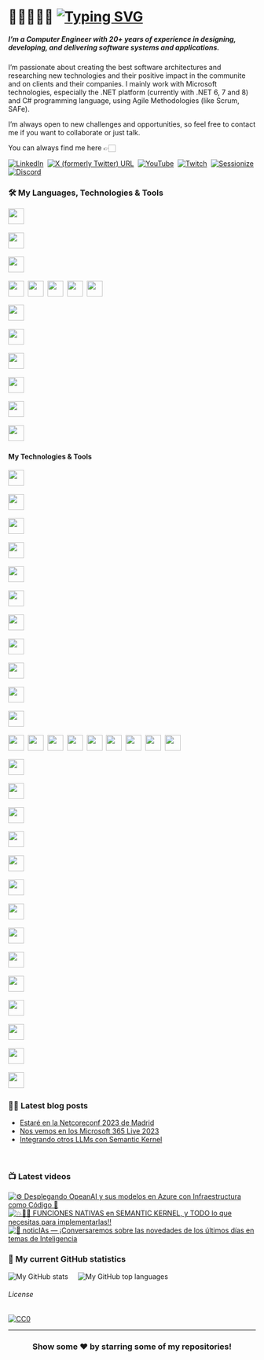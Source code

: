 # 👋🏻👨🏻‍💻 [![Typing SVG](https://readme-typing-svg.demolab.com?font=VT323&size=70&duration=2800&pause=10000&color=719B79&multiline=true&random=false&width=920&height=85&lines=Hi+there!+I'm+Rodrigo+Liberoff)](https://git.io/typing-svg)

##### I’m a Computer Engineer with 20+ years of experience in designing, developing, and delivering software systems and applications.

I’m passionate about creating the best software architectures and researching new technologies and their positive impact in the communite and on clients and their companies. I mainly work with Microsoft technologies, especially the .NET platform (currently with .NET 6, 7 and 8) and C# programming language, using Agile Methodologies (like Scrum, SAFe).

I’m always open to new challenges and opportunities, so feel free to contact me if you want to collaborate or just talk. 

You can always find me here 👉🏻

[![LinkedIn](https://img.shields.io/badge/LinkedIn-0077B5?style=for-the-badge&logo=linkedin&logoColor=white)](https://www.linkedin.com/in/rliberoff/)&nbsp;
[![X (formerly Twitter) URL](https://img.shields.io/badge/follow_me-000?style=for-the-badge&logo=X)](https://twitter.com/rliberoff)&nbsp;
[![YouTube](https://img.shields.io/badge/Subscribe-FF0000?style=for-the-badge&logo=youtube)](https://www.youtube.com/@CODERTECTURA?sub_confirmation=1)&nbsp;
[![Twitch](https://img.shields.io/badge/Subscribe-9146FF?style=for-the-badge&logo=twitch&logoColor=FFF)](https://twitter.com/rliberoff)&nbsp;
[![Sessionize](https://img.shields.io/badge/Sessionize-1AB394?style=for-the-badge&logo=sessionize&logoColor=FFF)](https://twitter.com/rliberoff)&nbsp;
[![Discord](https://img.shields.io/badge/Contact_Me-5865F2?style=for-the-badge&logo=discord&logoColor=FFF)](https://discordapp.com/users/805412670794498059)&nbsp;

### 🛠️ My Languages, Technologies & Tools

<p float="left">

<img height="32" width="32" src="https://cdn.simpleicons.org/dotnet/512BD4" />&nbsp;
  
  <img height="32" width="32" src="https://cdn.simpleicons.org/csharp/512BD4" />&nbsp;
  
  <img height="32" width="32" src="https://cdn.jsdelivr.net/gh/devicons/devicon/icons/csharp/csharp-plain.svg" />&nbsp;
          
  <img height="32" width="32" src="https://cdn.simpleicons.org/javascript/F7DF1E" />&nbsp;
  <img height="32" width="32" src="https://cdn.simpleicons.org/typescript/3178C6" />&nbsp;
  <img height="32" width="32" src="https://cdn.simpleicons.org/html5/E34F26" />&nbsp;
<img height="32" width="32" src="https://cdn.simpleicons.org/uml/FABD14" />&nbsp;
<img height="32" width="32" src="https://cdn.simpleicons.org/dotenv/ECD53F" />&nbsp;

<img height="32" width="32" src="https://cdn.simpleicons.org/css3/1572B6" />&nbsp;

<img height="32" width="32" src="https://cdn.simpleicons.org/python/3776AB" />&nbsp;

<img height="32" width="32" src="https://cdn.simpleicons.org/yaml/CB171E" />&nbsp;



<img height="32" width="32" src="https://cdn.simpleicons.org/linux/FCC624" />&nbsp;

<img height="32" width="32" src="https://cdn.simpleicons.org/linux/FCC624" />&nbsp;

<img height="32" width="32" src="https://cdn.simpleicons.org/windows/0078D4" />&nbsp;

  
</p>

#### My Technologies & Tools

<p float="left">



<img height="32" width="32" src="https://cdn.simpleicons.org/sonarlint/CB2029" />&nbsp;

<img height="32" width="32" src="https://cdn.simpleicons.org/visualstudio/5C2D91" />&nbsp;

<img height="32" width="32" src="https://cdn.simpleicons.org/openai/412991/C0C0C0" />&nbsp;

<img height="32" width="32" src="https://cdn.simpleicons.org/dapr/5391FE" />&nbsp;


<img height="32" width="32" src="https://cdn.simpleicons.org/googlechrome/4285F4" />&nbsp;

<img height="32" width="32" src="https://cdn.simpleicons.org/azuredevops/0078D7" />&nbsp;

<img height="32" width="32" src="https://cdn.simpleicons.org/microsoftedge/0078D7" />&nbsp;

<img height="32" width="32" src="https://cdn.simpleicons.org/microsoftazure/0078D4" />&nbsp;

<img height="32" width="32" src="https://cdn.simpleicons.org/nuget/004880" />&nbsp;

<img height="32" width="32" src="https://cdn.simpleicons.org/powershell/5391FE" />&nbsp;

<img height="32" width="32" src="https://cdn.simpleicons.org/ngrok/1F1E37/C0C0C0" />&nbsp;


  
  <img height="32" width="32" src="https://cdn.simpleicons.org/npm/CB3837" />&nbsp;
  <img height="32" width="32" src="https://cdn.simpleicons.org/git/F05032" />&nbsp;
  <img height="32" width="32" src="https://cdn.simpleicons.org/brave/FB542B" />&nbsp;
  <img height="32" width="32" src="https://cdn.simpleicons.org/firefox/FF7139" />&nbsp;
  <img height="32" width="32" src="https://cdn.simpleicons.org/postman/FF6C37" />&nbsp;
<img height="32" width="32" src="https://cdn.simpleicons.org/jupyter/F37626" />&nbsp;
<img height="32" width="32" src="https://cdn.simpleicons.org/prettier/F7B93E" />&nbsp;
<img height="32" width="32" src="https://cdn.simpleicons.org/swagger/85EA2D" />&nbsp;
<img height="32" width="32" src="https://cdn.simpleicons.org/openapiinitiative/6BA539" />&nbsp;

<img height="32" width="32" src="https://cdn.simpleicons.org/nodedotjs/339933" />&nbsp;

<img height="32" width="32" src="https://cdn.simpleicons.org/notepadplusplus/90E59A" />&nbsp;

<img height="32" width="32" src="https://cdn.simpleicons.org/docker/2496ED" />&nbsp;

<img height="32" width="32" src="https://cdn.simpleicons.org/sonarcloud/F3702A" />&nbsp;



<img height="32" width="32" src="https://cdn.simpleicons.org/scpfoundation/000000/FFFFFF" />&nbsp;

<img height="32" width="32" src="https://cdn.simpleicons.org/startrek/FFE200" />&nbsp;

<img height="32" width="32" src="https://cdn.simpleicons.org/pexels/05A081" />&nbsp;

<img height="32" width="32" src="https://cdn.simpleicons.org/canva/00C4CC" />&nbsp;

<img height="32" width="32" src="https://cdn.simpleicons.org/visualstudiocode/007ACC" />&nbsp;

<img height="32" width="32" src="https://cdn.simpleicons.org/dungeonsanddragons/ED1C24" />&nbsp;

<img height="32" width="32" src="https://cdn.simpleicons.org/editorconfig/FEFEFE" />&nbsp;

<img height="32" width="32" src="https://cdn.simpleicons.org/microsoft/5E5E5E" />&nbsp;

<img height="32" width="32" src="https://cdn.simpleicons.org/windowsterminal/4D4D4D" />&nbsp;

<img height="32" width="32" src="https://cdn.simpleicons.org/obsstudio/302E31" />&nbsp;


  
</p>

### ✍🏻 Latest blog posts

<!-- BLOGPOSTS:START -->
- [Estaré en la Netcoreconf 2023 de Madrid](https://codertectura.com//posts/nos-vemos-en-la-net-core-conf-2023-madrid)
- [Nos vemos en los Microsoft 365 Live 2023](https://codertectura.com//posts/nos-vemos-en-microsoft-365-live-2023)
- [Integrando otros LLMs con Semantic Kernel](https://codertectura.com//posts/integrando-otros-llms-con-semantic-kernel)
<!-- BLOGPOSTS:END -->

&nbsp;&nbsp;&nbsp;<img height="16" src="https://img.shields.io/badge/rss-F88900?style=for-the-badge&logo=rss&logoColor=white" />


### 📺 Latest videos
<!-- BEGIN YOUTUBE-CARDS -->
[![⚙️ Desplegando OpeanAI y sus modelos en Azure con Infraestructura como Código 🦾](https://ytcards.demolab.com/?id=QVcGvtJ3vRc&title=%E2%9A%99%EF%B8%8F+Desplegando+OpeanAI+y+sus+modelos+en+Azure+con+Infraestructura+como+C%C3%B3digo+%F0%9F%A6%BE&lang=en&timestamp=1695049230&background_color=%230d1117&title_color=%23ffffff&stats_color=%23dedede&max_title_lines=2&width=250&border_radius=5 "⚙️ Desplegando OpeanAI y sus modelos en Azure con Infraestructura como Código 🦾")](https://www.youtube.com/watch?v=QVcGvtJ3vRc)
[![💥🫵🏻 FUNCIONES NATIVAS en SEMANTIC KERNEL, y TODO lo que necesitas para implementarlas‼️](https://ytcards.demolab.com/?id=mSJa0oaS_XE&title=%F0%9F%92%A5%F0%9F%AB%B5%F0%9F%8F%BB+FUNCIONES+NATIVAS+en+SEMANTIC+KERNEL%2C+y+TODO+lo+que+necesitas+para+implementarlas%E2%80%BC%EF%B8%8F&lang=en&timestamp=1689260435&background_color=%230d1117&title_color=%23ffffff&stats_color=%23dedede&max_title_lines=2&width=250&border_radius=5 "💥🫵🏻 FUNCIONES NATIVAS en SEMANTIC KERNEL, y TODO lo que necesitas para implementarlas‼️")](https://www.youtube.com/watch?v=mSJa0oaS_XE)
[![📢 noticIAs — ¡Conversaremos sobre las novedades de los últimos días en temas de Inteligencia](https://ytcards.demolab.com/?id=ARUDgt6kB6g&title=%F0%9F%93%A2+noticIAs+%E2%80%94+%C2%A1Conversaremos+sobre+las+novedades+de+los+%C3%BAltimos+d%C3%ADas+en+temas+de+Inteligencia&lang=en&timestamp=1688490821&background_color=%230d1117&title_color=%23ffffff&stats_color=%23dedede&max_title_lines=2&width=250&border_radius=5 "📢 noticIAs — ¡Conversaremos sobre las novedades de los últimos días en temas de Inteligencia")](https://www.youtube.com/watch?v=ARUDgt6kB6g)
<!-- END YOUTUBE-CARDS -->

### 📐 My current GitHub statistics

![My GitHub stats](https://github-readme-stats.vercel.app/api?username=rliberoff&rank_icon=github&show_icons=true&theme=gotham)
&nbsp;&nbsp;&nbsp;
![My GitHub top languages](https://github-readme-stats.vercel.app/api/top-langs/?username=rliberoff&layout=compact&show_icons=true&theme=gotham)



###### License

[![CC0](https://licensebuttons.net/p/zero/1.0/88x31.png)](https://creativecommons.org/publicdomain/zero/1.0/)

<hr>
<div align="center">

### Show some ❤️ by starring some of my repositories!

</div>
